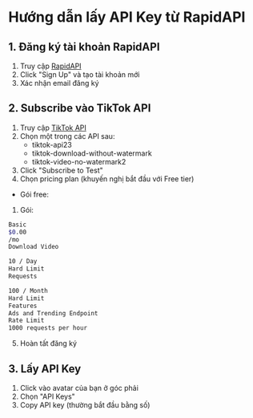 # Hướng dẫn lấy API Key từ RapidAPI

## 1. Đăng ký tài khoản RapidAPI
1. Truy cập [RapidAPI](https://rapidapi.com/)
2. Click "Sign Up" và tạo tài khoản mới
3. Xác nhận email đăng ký

## 2. Subscribe vào TikTok API
1. Truy cập [TikTok API](https://rapidapi.com/search/tiktok)
2. Chọn một trong các API sau:
   - tiktok-api23
   - tiktok-download-without-watermark
   - tiktok-video-no-watermark2
3. Click "Subscribe to Test"
4. Chọn pricing plan (khuyến nghị bắt đầu với Free tier)
- Gói free: 
1. Gói: 

```bash
Basic
$0.00
/mo
Download Video

10 / Day
Hard Limit
Requests

100 / Month
Hard Limit
Features
Ads and Trending Endpoint
Rate Limit
1000 requests per hour
```
5. Hoàn tất đăng ký

## 3. Lấy API Key
1. Click vào avatar của bạn ở góc phải
2. Chọn "API Keys"
3. Copy API key (thường bắt đầu bằng số)

